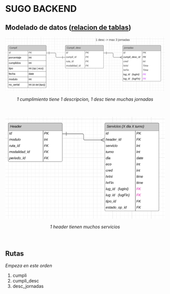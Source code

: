 # SUGO BACKEND



## Modelado de datos ([relacion de tablas][lucidApp_SUGO])

![Relacion de tablas](./Doc/assets/MER%20SUGO%20cumplimiento.png "assets\MER SUGO servicios.png")
<center> <i> 1 cumplimiento tiene 1 descripcion, 1 desc tiene muchas jornadas </i> </center>

ㅤ

![Relacion de tablas](./Doc/assets/MER%20SUGO%20servicios.png "assets\MER SUGO servicios.png")
<center> <i> 1 header tienen muchos servicios </i> </center>

ㅤ

## Rutas
*Empeza en este orden*

1. cumpli
2. cumpli_desc
3. desc_jornadas







[lucidApp_SUGO]: https://lucid.app/lucidchart/35b43b0b-0ef7-4755-b7aa-2853da78c7c4/edit?from_internal=true